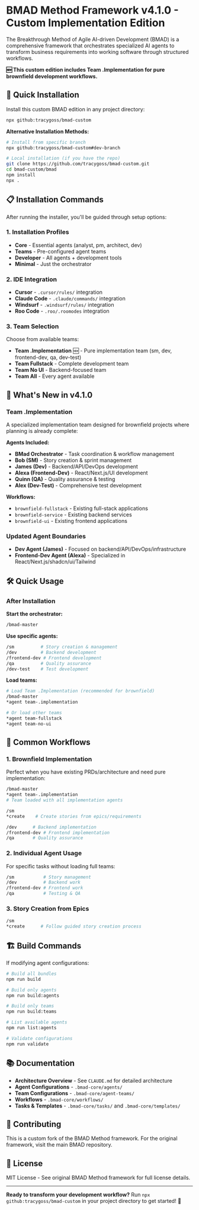 # BMAD Method Framework v4.1.0 - Custom Implementation Edition

The Breakthrough Method of Agile AI-driven Development (BMAD) is a comprehensive framework that orchestrates specialized AI agents to transform business requirements into working software through structured workflows.

**🆕 This custom edition includes Team .Implementation for pure brownfield development workflows.**

## 🚀 Quick Installation

Install this custom BMAD edition in any project directory:

```bash
npx github:tracygoss/bmad-custom
```

**Alternative Installation Methods:**
```bash
# Install from specific branch
npx github:tracygoss/bmad-custom#dev-branch

# Local installation (if you have the repo)
git clone https://github.com/tracygoss/bmad-custom.git
cd bmad-custom/bmad
npm install
npx .
```

## 📋 Installation Commands

After running the installer, you'll be guided through setup options:

### 1. **Installation Profiles**
- **Core** - Essential agents (analyst, pm, architect, dev)  
- **Teams** - Pre-configured agent teams
- **Developer** - All agents + development tools
- **Minimal** - Just the orchestrator

### 2. **IDE Integration**
- **Cursor** - `.cursor/rules/` integration
- **Claude Code** - `.claude/commands/` integration  
- **Windsurf** - `.windsurf/rules/` integration
- **Roo Code** - `.roo/.roomodes` integration

### 3. **Team Selection**
Choose from available teams:
- **Team .Implementation** 🆕 - Pure implementation team (sm, dev, frontend-dev, qa, dev-test)
- **Team Fullstack** - Complete development team
- **Team No UI** - Backend-focused team  
- **Team All** - Every agent available

## 🎯 What's New in v4.1.0

### Team .Implementation
A specialized implementation team designed for brownfield projects where planning is already complete:

**Agents Included:**
- **BMad Orchestrator** - Task coordination & workflow management
- **Bob (SM)** - Story creation & sprint management  
- **James (Dev)** - Backend/API/DevOps development
- **Alexa (Frontend-Dev)** - React/Next.js/UI development
- **Quinn (QA)** - Quality assurance & testing
- **Alex (Dev-Test)** - Comprehensive test development

**Workflows:**
- `brownfield-fullstack` - Existing full-stack applications
- `brownfield-service` - Existing backend services  
- `brownfield-ui` - Existing frontend applications

### Updated Agent Boundaries
- **Dev Agent (James)** - Focused on backend/API/DevOps/infrastructure
- **Frontend-Dev Agent (Alexa)** - Specialized in React/Next.js/shadcn/ui/Tailwind

## 🛠️ Quick Usage

### After Installation

**Start the orchestrator:**
```bash
/bmad-master
```

**Use specific agents:**
```bash
/sm          # Story creation & management
/dev         # Backend development  
/frontend-dev # Frontend development
/qa          # Quality assurance
/dev-test    # Test development
```

**Load teams:**
```bash
# Load Team .Implementation (recommended for brownfield)
/bmad-master
*agent team-.implementation

# Or load other teams
*agent team-fullstack
*agent team-no-ui
```

## 📖 Common Workflows

### 1. **Brownfield Implementation**
Perfect when you have existing PRDs/architecture and need pure implementation:

```bash
/bmad-master
*agent team-.implementation
# Team loaded with all implementation agents

/sm
*create    # Create stories from epics/requirements

/dev      # Backend implementation
/frontend-dev # Frontend implementation  
/qa       # Quality assurance
```

### 2. **Individual Agent Usage**
For specific tasks without loading full teams:

```bash
/sm           # Story management
/dev          # Backend work
/frontend-dev # Frontend work
/qa           # Testing & QA
```

### 3. **Story Creation from Epics**
```bash
/sm
*create      # Follow guided story creation process
```

## 🏗️ Build Commands

If modifying agent configurations:

```bash
# Build all bundles
npm run build

# Build only agents  
npm run build:agents

# Build only teams
npm run build:teams

# List available agents
npm run list:agents

# Validate configurations
npm run validate
```

## 📚 Documentation

- **Architecture Overview** - See `CLAUDE.md` for detailed architecture
- **Agent Configurations** - `.bmad-core/agents/`
- **Team Configurations** - `.bmad-core/agent-teams/`  
- **Workflows** - `.bmad-core/workflows/`
- **Tasks & Templates** - `.bmad-core/tasks/` and `.bmad-core/templates/`

## 🤝 Contributing

This is a custom fork of the BMAD Method framework. For the original framework, visit the main BMAD repository.

## 📄 License

MIT License - See original BMAD Method framework for full license details.

---

**Ready to transform your development workflow?** 
Run `npx github:tracygoss/bmad-custom` in your project directory to get started! 🚀

